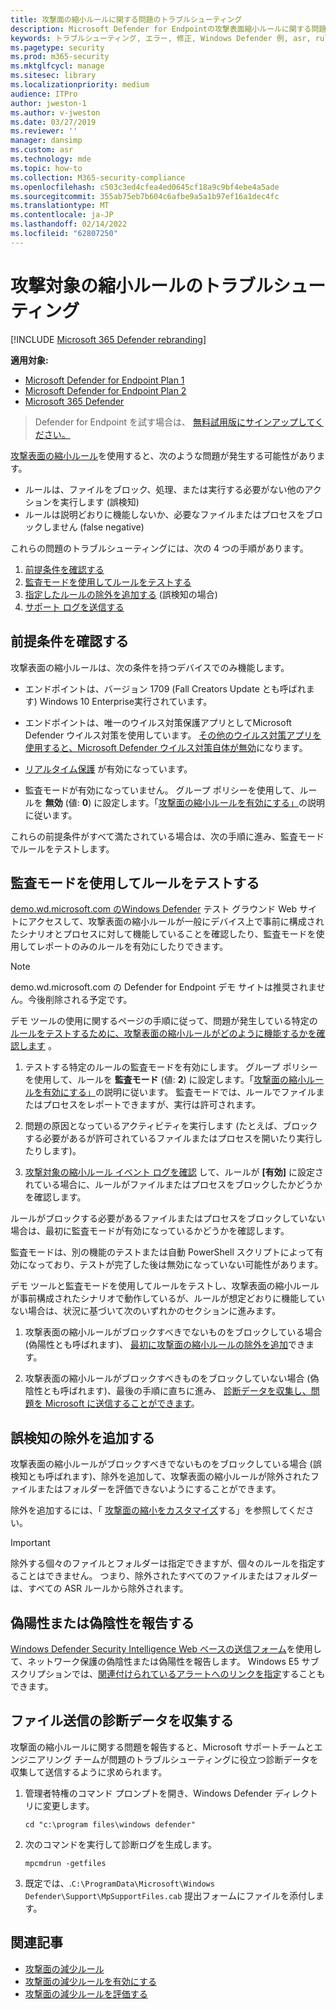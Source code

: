 ```yaml
---
title: 攻撃面の縮小ルールに関する問題のトラブルシューティング
description: Microsoft Defender for Endpointの攻撃表面縮小ルールに関する問題のトラブルシューティングを行うリソースとサンプル コード。
keywords: トラブルシューティング, エラー, 修正, Windows Defender 例, asr, rules, hips, troubleshoot, audit, exclusion, false positive, broken, blocking, Microsoft Defender for Endpoint
ms.pagetype: security
ms.prod: m365-security
ms.mktglfcycl: manage
ms.sitesec: library
ms.localizationpriority: medium
audience: ITPro
author: jweston-1
ms.author: v-jweston
ms.date: 03/27/2019
ms.reviewer: ''
manager: dansimp
ms.custom: asr
ms.technology: mde
ms.topic: how-to
ms.collection: M365-security-compliance
ms.openlocfilehash: c503c3ed4cfea4ed0645cf18a9c9bf4ebe4a5ade
ms.sourcegitcommit: 355ab75eb7b604c6afbe9a5a1b97ef16a1dec4fc
ms.translationtype: MT
ms.contentlocale: ja-JP
ms.lasthandoff: 02/14/2022
ms.locfileid: "62807250"
---
```

# <a name="troubleshoot-attack-surface-reduction-rules"></a>攻撃対象の縮小ルールのトラブルシューティング

[!INCLUDE [Microsoft 365 Defender rebranding](../../includes/microsoft-defender.md)]


**適用対象:**
- [Microsoft Defender for Endpoint Plan 1](https://go.microsoft.com/fwlink/?linkid=2154037)
- [Microsoft Defender for Endpoint Plan 2](https://go.microsoft.com/fwlink/?linkid=2154037)
- [Microsoft 365 Defender](https://go.microsoft.com/fwlink/?linkid=2118804)

> Defender for Endpoint を試す場合は、 [無料試用版にサインアップしてください。](https://signup.microsoft.com/create-account/signup?products=7f379fee-c4f9-4278-b0a1-e4c8c2fcdf7e&ru=https://aka.ms/MDEp2OpenTrial?ocid=docs-wdatp-pullalerts-abovefoldlink)

[攻撃表面の縮小ルール](attack-surface-reduction.md)を使用すると、次のような問題が発生する可能性があります。

- ルールは、ファイルをブロック、処理、または実行する必要がない他のアクションを実行します (誤検知)
- ルールは説明どおりに機能しないか、必要なファイルまたはプロセスをブロックしません (false negative)

これらの問題のトラブルシューティングには、次の 4 つの手順があります。

1. [前提条件を確認する](#confirm-prerequisites)
2. [監査モードを使用してルールをテストする](#use-audit-mode-to-test-the-rule)
3. [指定したルールの除外を追加する](#add-exclusions-for-a-false-positive) (誤検知の場合)
4. [サポート ログを送信する](#collect-diagnostic-data-for-file-submissions)

## <a name="confirm-prerequisites"></a>前提条件を確認する

攻撃表面の縮小ルールは、次の条件を持つデバイスでのみ機能します。

- エンドポイントは、バージョン 1709 (Fall Creators Update とも呼ばれます) Windows 10 Enterprise実行されています。

- エンドポイントは、唯一のウイルス対策保護アプリとしてMicrosoft Defender ウイルス対策を使用しています。 [その他のウイルス対策アプリを使用すると、Microsoft Defender ウイルス対策自体が無効](/windows/security/threat-protection/microsoft-defender-antivirus/microsoft-defender-antivirus-compatibility)になります。

- [リアルタイム保護](/windows/security/threat-protection/microsoft-defender-antivirus/configure-real-time-protection-microsoft-defender-antivirus) が有効になっています。

- 監査モードが有効になっていません。 グループ ポリシーを使用して、ルールを **無効** (値: **0**) に設定します。「[攻撃面の縮小ルールを有効にする」](enable-attack-surface-reduction.md)の説明に従います。

これらの前提条件がすべて満たされている場合は、次の手順に進み、監査モードでルールをテストします。

## <a name="use-audit-mode-to-test-the-rule"></a>監査モードを使用してルールをテストする

[demo.wd.microsoft.com のWindows Defender](https://demo.wd.microsoft.com?ocid=cx-wddocs-testground) テスト グラウンド Web サイトにアクセスして、攻撃表面の縮小ルールが一般にデバイス上で事前に構成されたシナリオとプロセスに対して機能していることを確認したり、監査モードを使用してレポートのみのルールを有効にしたりできます。

> [!NOTE]
> demo.wd.microsoft.com の Defender for Endpoint デモ サイトは推奨されません。今後削除される予定です。

デモ ツールの使用に関するページの手順に従って、問題が発生している特定の [ルールをテストするために、攻撃表面の縮小ルールがどのように機能するかを確認します](evaluate-attack-surface-reduction.md) 。

1. テストする特定のルールの監査モードを有効にします。 グループ ポリシーを使用して、ルールを **監査モード** (値: **2**) に設定します。「[攻撃面の縮小ルールを有効にする」](enable-attack-surface-reduction.md)の説明に従います。 監査モードでは、ルールでファイルまたはプロセスをレポートできますが、実行は許可されます。

2. 問題の原因となっているアクティビティを実行します (たとえば、ブロックする必要があるが許可されているファイルまたはプロセスを開いたり実行したりします)。

3. [攻撃対象の縮小ルール イベント ログを確認](attack-surface-reduction.md) して、ルールが **[有効]** に設定されている場合に、ルールがファイルまたはプロセスをブロックしたかどうかを確認します。

ルールがブロックする必要があるファイルまたはプロセスをブロックしていない場合は、最初に監査モードが有効になっているかどうかを確認します。

監査モードは、別の機能のテストまたは自動 PowerShell スクリプトによって有効になっており、テストが完了した後は無効になっていない可能性があります。

デモ ツールと監査モードを使用してルールをテストし、攻撃表面の縮小ルールが事前構成されたシナリオで動作しているが、ルールが想定どおりに機能していない場合は、状況に基づいて次のいずれかのセクションに進みます。

1. 攻撃表面の縮小ルールがブロックすべきでないものをブロックしている場合 (偽陽性とも呼ばれます)、 [最初に攻撃面の縮小ルールの除外を追加](#add-exclusions-for-a-false-positive)できます。

2. 攻撃表面の縮小ルールがブロックすべきものをブロックしていない場合 (偽陰性とも呼ばれます)、最後の手順に直ちに進み、 [診断データを収集し、問題を Microsoft に送信することができます](#collect-diagnostic-data-for-file-submissions)。

## <a name="add-exclusions-for-a-false-positive"></a>誤検知の除外を追加する

攻撃表面の縮小ルールがブロックすべきでないものをブロックしている場合 (誤検知とも呼ばれます)、除外を追加して、攻撃表面の縮小ルールが除外されたファイルまたはフォルダーを評価できないようにすることができます。

除外を追加するには、「 [攻撃面の縮小をカスタマイズ](attack-surface-reduction-rules-deployment-implement.md#customize-attack-surface-reduction-rules)する」を参照してください。

> [!IMPORTANT]
> 除外する個々のファイルとフォルダーは指定できますが、個々のルールを指定することはできません。
> つまり、除外されたすべてのファイルまたはフォルダーは、すべての ASR ルールから除外されます。

## <a name="report-a-false-positive-or-false-negative"></a>偽陽性または偽陰性を報告する

[Windows Defender Security Intelligence Web ベースの送信フォーム](https://www.microsoft.com/wdsi/filesubmission)を使用して、ネットワーク保護の偽陰性または偽陽性を報告します。 Windows E5 サブスクリプションでは、[関連付けられているアラートへのリンクを指定](alerts-queue.md)することもできます。

## <a name="collect-diagnostic-data-for-file-submissions"></a>ファイル送信の診断データを収集する

攻撃面の縮小ルールに関する問題を報告すると、Microsoft サポートチームとエンジニアリング チームが問題のトラブルシューティングに役立つ診断データを収集して送信するように求められます。

1. 管理者特権のコマンド プロンプトを開き、Windows Defender ディレクトリに変更します。

   ```console
   cd "c:\program files\windows defender"
   ```

2. 次のコマンドを実行して診断ログを生成します。

   ```console
   mpcmdrun -getfiles
   ```

3. 既定では、.`C:\ProgramData\Microsoft\Windows Defender\Support\MpSupportFiles.cab` 提出フォームにファイルを添付します。

## <a name="related-articles"></a>関連記事

- [攻撃面の減少ルール](attack-surface-reduction.md)
- [攻撃面の減少ルールを有効にする](enable-attack-surface-reduction.md)
- [攻撃面の減少ルールを評価する](evaluate-attack-surface-reduction.md)
